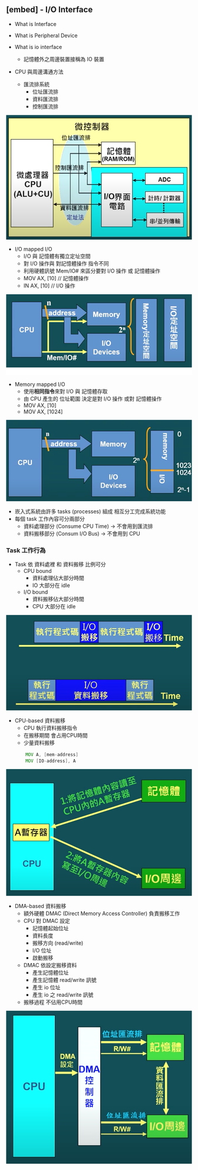 ## [embed] - I/O Interface

* What is Interface

* What is Peripheral Device

* What is io interface
    * 記憶體外之周邊裝置接稱為 IO 裝置

* CPU 與周邊溝通方法
    - 匯流排系統
        * 位址匯流排
        * 資料匯流排
        * 控制匯流排

![](../assets/img/embed_io.png)

* I/O mapped I/O
    * I/O 與 記憶體有獨立定址空間
    * 對 I/O 操作與 對記憶體操作 指令不同
    * 利用硬體訊號 Mem/IO# 來區分要對 I/O 操作 或 記憶體操作
    * MOV AX, [10]      // 記憶體操作
    * IN AX, [10]       // I/O 操作

![](../assets/img/embed_io_addr.png)

* Memory mapped I/O
    * 使用**相同指令**來對 I/O 與 記憶體存取
    * 由 CPU 產生的 位址範圍 決定是對 I/O 操作 或對 記憶體操作
    * MOV AX, [10]
    * MOV AX, [1024]

![](../assets/img/memory_map_io.png)

* 崁入式系統由許多 tasks (processes) 組成 相互分工完成系統功能
* 每個 task 工作內容可分兩部分
    * 資料處理部分 (Consume CPU Time) -> 不會用到匯流排
    * 資料搬移部分 (Consum I/O Bus) -> 不會用到 CPU

### Task 工作行為
* Task 依 資料處裡 和 資料搬移 比例可分
    * CPU bound
        * 資料處理佔大部分時間
        * IO 大部分在 idle
    * I/O bound
        * 資料搬移佔大部分時間
        * CPU 大部分在 idle

![](../assets/img/task_bound.png)

* CPU-based 資料搬移
    - CPU 執行資料搬移指令
    - 在搬移期間 會占用CPU時間
    - 少量資料搬移
    ```asm
        MOV A, [mem-address]
        MOV [IO-address], A
    ```
![](../assets/img/cpu_based_io.png)
* DMA-based 資料搬移
    - 額外硬體 DMAC (Direct Memory Access Controller) 負責搬移工作
    - CPU 對 DMAC 設定
        * 記憶體起始位址
        * 資料長度
        * 搬移方向 (read/write)
        * I/O 位址
        * 啟動搬移
    - DMAC 依設定搬移資料
        * 產生記憶體位址
        * 產生記憶體 read/write 訊號
        * 產生 io 位址
        * 產生 io 之 read/write 訊號
    - 搬移過程 不佔用CPU時間

![](../assets/img/dma_based_io.png)